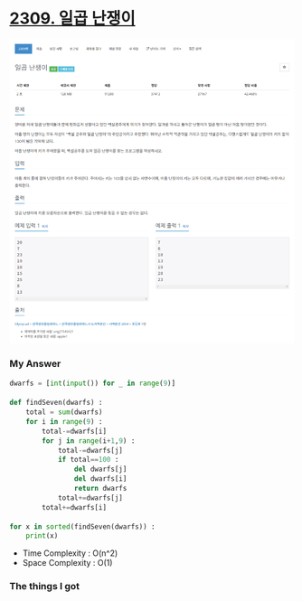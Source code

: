 # [2309. 일곱 난쟁이](https://www.acmicpc.net/problem/2309)

![image](Problem.png)



### My Answer

```python
dwarfs = [int(input()) for _ in range(9)]

def findSeven(dwarfs) : 
    total = sum(dwarfs)
    for i in range(9) : 
        total-=dwarfs[i]
        for j in range(i+1,9) : 
            total-=dwarfs[j]
            if total==100 : 
                del dwarfs[j]
                del dwarfs[i]
                return dwarfs
            total+=dwarfs[j]
        total+=dwarfs[i]
        
for x in sorted(findSeven(dwarfs)) : 
    print(x)
```

* Time Complexity : O(n^2)
* Space Complexity : O(1)



### The things I got
